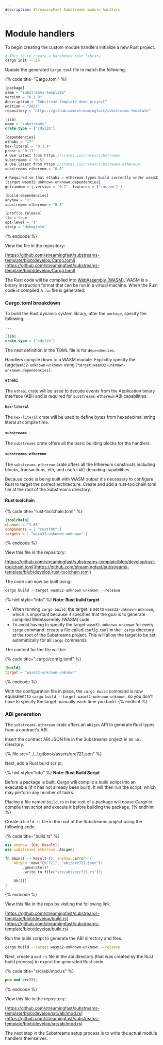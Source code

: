 ```yaml
---
description: StreamingFast Substreams module handlers
---
```


# Module handlers

To begin creating the custom module handlers initialize a new Rust project.

```bash
# This is to create a barebones rust library
cargo init --lib
```

Update the generated `Cargo.toml` file to match the following.

{% code title="Cargo.toml" %}
```rust
[package]
name = "substreams-template"
version = "0.1.0"
description = "Substream template demo project"
edition = "2021"
repository = "https://github.com/streamingfast/substreams-template"

[lib]
name = "substreams"
crate-type = ["cdylib"]

[dependencies]
ethabi = "17"
hex-literal = "0.3.4"
prost = "0.11"
# Use latest from https://crates.io/crates/substreams
substreams = "0.5"
# Use latest from https://crates.io/crates/substreams-ethereum
substreams-ethereum = "0.8"

# Required so that ethabi > ethereum-types build correctly under wasm32-unknown-unknown
[target.wasm32-unknown-unknown.dependencies]
getrandom = { version = "0.2", features = ["custom"] }

[build-dependencies]
anyhow = "1"
substreams-ethereum = "0.8"

[profile.release]
lto = true
opt-level = 's'
strip = "debuginfo"
```
{% endcode %}

View the file in the repository:

[https://github.com/streamingfast/substreams-template/blob/develop/Cargo.toml](https://github.com/streamingfast/substreams-template/blob/develop/Cargo.toml)

The Rust code will be compiled into [WebAssembly (WASM)](https://webassembly.org/). WASM is a binary instruction format that can be run in a virtual machine. When the Rust code is compiled a `.so` file is generated.

### **Cargo.toml breakdown**

To build the Rust dynamic system library, after the `package`, specify the following.

```rust
...

[lib]
crate-type = ["cdylib"]
```

The next definition in the TOML file is for `dependencies`.

Handlers compile down to a WASM module. Explicitly specify the target`asm32-unknown-unknown` using `[target.wasm32-unknown-unknown.dependencies]`.

#### `ethabi`

The `ethabi` crate will be used to decode events from the Application binary interface (ABI) and is required for `substreams-ethereum` ABI capabilities.

#### `hex-literal`

The `hex-literal` crate will be used to define bytes from hexadecimal string literal at compile time.

#### `substreams`

The `substreams` crate offers all the basic building blocks for the handlers.

#### `substreams-ethereum`

The `substreams-ethereum` crate offers all the Ethereum constructs including blocks, transactions, eth, and useful `ABI` decoding capabilities.

Because code is being built with WASM output it's necessary to configure Rust to target the correct architecture. Create and add a rust-toolchain.toml file at the root of the Substreams directory.

#### Rust toolchain

{% code title="rust-toolchain.toml" %}
```toml
[toolchain]
channel = "1.65"
components = [ "rustfmt" ]
targets = [ "wasm32-unknown-unknown" ]
```
{% endcode %}

View this file in the repository:

[https://github.com/streamingfast/substreams-template/blob/develop/rust-toolchain.toml](https://github.com/streamingfast/substreams-template/blob/develop/rust-toolchain.toml)

The code can now be built using:

```rust
cargo build --target wasm32-unknown-unknown --release
```

{% hint style="info" %}
**Note: Rust build target**

* When running `cargo build`, the target is set to `wasm32-unknown-unknown`, which is important because it specifies that the goal is to generate compiled WebAssembly (WASM) code.
* To avoid having to specify the target `wasm32-unknown-unknown` for every `cargo` command, create a file called `config.toml` in the `.cargo` directory at the root of the Substreams project. This will allow the target to be set automatically for all `cargo` commands

The content for the file will be:

{% code title=".cargo/config.toml" %}
```toml
[build]
target = "wasm32-unknown-unknown"
```
{% endcode %}

With the configuration file in place, the `cargo build` command is now equivalent to `cargo build --target wasm32-unknown-unknown`, so you don't have to specify the target manually each time you build.
{% endhint %}

### ABI generation

The `substreams-ethereum` crate offers an `Abigen` API to generate Rust types from a contract's ABI.

Insert the contract ABI JSON file in the Substreams project in an `abi` directory.

{% file src="../../.gitbook/assets/erc721.json" %}

Next, add a Rust build script.

{% hint style="info" %}
**Note: Rust Build Script**

Before a package is built, Cargo will compile a build script into an executable (if it has not already been built). It will then run the script, which may perform any number of tasks.

Placing a file named `build.rs` in the root of a package will cause Cargo to compile that script and execute it before building the package.
{% endhint %}

Create a `build.rs` file in the root of the Substreams project using the following code.

{% code title="build.rs" %}
```rust
use anyhow::{Ok, Result};
use substreams_ethereum::Abigen;

fn main() -> Result<(), anyhow::Error> {
    Abigen::new("ERC721", "abi/erc721.json")?
        .generate()?
        .write_to_file("src/abi/erc721.rs")?;

    Ok(())
}
```
{% endcode %}

View this file in the repo by visiting the following link.

[https://github.com/streamingfast/substreams-template/blob/develop/build.rs](https://github.com/streamingfast/substreams-template/blob/develop/build.rs)

Run the build script to generate the ABI directory and files.

```bash
cargo build --target wasm32-unknown-unknown --release
```

Next, create a `mod.rs` file in the abi directory (that was created by the Rust build process) to export the generated Rust code.

{% code title="src/abi/mod.rs" %}
```rust
pub mod erc721;
```
{% endcode %}

View this file in the repository:

[https://github.com/streamingfast/substreams-template/blob/develop/src/abi/mod.rs](https://github.com/streamingfast/substreams-template/blob/develop/src/abi/mod.rs)

The next step in the Substreams setup process is to write the actual module handlers themselves.
